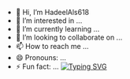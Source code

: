 - 👋 Hi, I’m HadeelAls618
- 👀 I’m interested in ...
- 🌱 I’m currently learning ...
- 💞️ I’m looking to collaborate on ...
- 📫 How to reach me ...
- 😄 Pronouns: ...
- ⚡ Fun fact: ...
[![Typing SVG](https://readme-typing-svg.demolab.com/?lines=I'M+Hadeel+,+I'm+an+enthusiastic+machine+learning+engineer;Data+is+my+passion)](https://git.io/typing-svg)
<!---
HadeelAls618/HadeelAls618 is a ✨ special ✨ repository because its `README.md` (this file) appears on your GitHub profile.
You can click the Preview link to take a look at your changes.
--->
